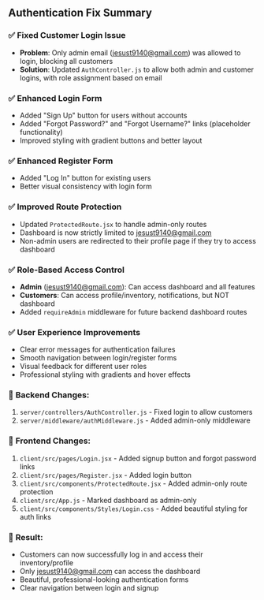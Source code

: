 ## Authentication Fix Summary

### ✅ **Fixed Customer Login Issue**
- **Problem**: Only admin email (jesust9140@gmail.com) was allowed to login, blocking all customers
- **Solution**: Updated `AuthController.js` to allow both admin and customer logins, with role assignment based on email

### ✅ **Enhanced Login Form**
- Added "Sign Up" button for users without accounts
- Added "Forgot Password?" and "Forgot Username?" links (placeholder functionality)
- Improved styling with gradient buttons and better layout

### ✅ **Enhanced Register Form** 
- Added "Log In" button for existing users
- Better visual consistency with login form

### ✅ **Improved Route Protection**
- Updated `ProtectedRoute.jsx` to handle admin-only routes
- Dashboard is now strictly limited to jesust9140@gmail.com
- Non-admin users are redirected to their profile page if they try to access dashboard

### ✅ **Role-Based Access Control**
- **Admin** (jesust9140@gmail.com): Can access dashboard and all features
- **Customers**: Can access profile/inventory, notifications, but NOT dashboard
- Added `requireAdmin` middleware for future backend dashboard routes

### ✅ **User Experience Improvements**
- Clear error messages for authentication failures
- Smooth navigation between login/register forms
- Visual feedback for different user roles
- Professional styling with gradients and hover effects

### 🔧 **Backend Changes:**
1. `server/controllers/AuthController.js` - Fixed login to allow customers
2. `server/middleware/authMiddleware.js` - Added admin-only middleware

### 🔧 **Frontend Changes:**
1. `client/src/pages/Login.jsx` - Added signup button and forgot password links
2. `client/src/pages/Register.jsx` - Added login button  
3. `client/src/components/ProtectedRoute.jsx` - Added admin-only route protection
4. `client/src/App.js` - Marked dashboard as admin-only
5. `client/src/components/Styles/Login.css` - Added beautiful styling for auth links

### 🎯 **Result:**
- Customers can now successfully log in and access their inventory/profile
- Only jesust9140@gmail.com can access the dashboard
- Beautiful, professional-looking authentication forms
- Clear navigation between login and signup
